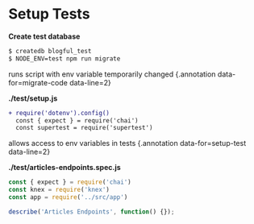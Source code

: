 # Setup Tests

<div class='row'>
<div class='cell-4'>

**Create test database**

```bash {#migrate-code}
$ createdb blogful_test
$ NODE_ENV=test npm run migrate
```

</div>
<div class='cell-2 smallest'>

runs script with env variable temporarily changed {.annotation data-for=migrate-code data-line=2}

</div>
</div>

<div class='row fragment' data-index=1>
<div class='cell-4'>

**./test/setup.js**

```diff {#setup-test}
+ require('dotenv').config()
  const { expect } = require('chai')
  const supertest = require('supertest')
```

</div>
<div class='cell-2 smallest'>

allows access to env variables in tests {.annotation data-for=setup-test data-line=2}

</div>
</div>

<div class='row fragment' data-index=2>
<div class='cell-4'>

**./test/articles-endpoints.spec.js**
```js
const { expect } = require('chai')
const knex = require('knex')
const app = require('../src/app')

describe('Articles Endpoints', function() {});
```

</div>
<div class='cell-2 smallest'>

</div>
</div>

